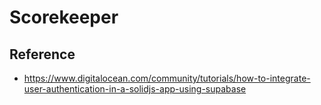 # Scorekeeper



## Reference

* https://www.digitalocean.com/community/tutorials/how-to-integrate-user-authentication-in-a-solidjs-app-using-supabase